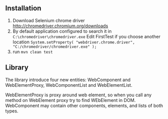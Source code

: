 ## Installation

1. Download Selenium chrome driver
http://chromedriver.chromium.org/downloads
2. By default application configured to search it in
``C:\chromedriver\chromedriver.exe``
Edit FirstTest if you choose another location 
``System.setProperty( "webdriver.chrome.driver", "C:/chromedriver/chromedriver.exe" );``
3. run ``mvn clean test``

## Library
The library introduce four new entities: WebComponent and WebElementProxy, WebComponentList and WebElementList.

WebElementProxy is proxy around web element, so when you call any method on WebElement proxy try to find WEbElement in DOM.
WebComponent may contain other components, elements, and lists of both types.

